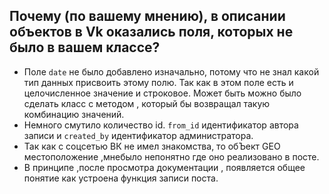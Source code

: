 ## Почему (по вашему мнению), в описании объектов в Vk оказались поля, которых не было в вашем классе?
* Поле `date` не было добавлено изначально, потому что не знал какой тип данных присвоить этому полю.
Так как в этом поле есть и целочисленное значение и строковое. Может быть можно было сделать класс 
с методом , который бы возвращал такую комбинацию значений.
* Немного смутило количество id. `from_id` идентификатор автора записи и `created_by` 
идентификатор администратора.
* Так как с соцсетью ВК не имел знакомства, то обЪект GEO местоположение ,мнебыло непонятно 
где оно реализовано в посте.
* В принципе ,после просмотра документации , появляется общее понятие как устроена функция записи поста.
